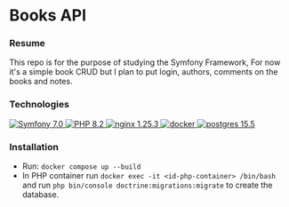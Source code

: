 
# Books API

### Resume
This repo is for the purpose of studying the Symfony Framework, For now it's a simple book CRUD but I plan to put login, authors, comments on the books and notes.

### Technologies
<a href="https://symfony.com">
    <img src="https://shields.io/badge/Symfony-7.0-blue.svg?logo=symfony" alt="Symfony 7.0" />
    <img src="https://shields.io/badge/php-8.2-blue.svg" alt="PHP 8.2" />
    <img src="https://shields.io/badge/nginx-1.25.3-blue.svg" alt="nginx 1.25.3" />
    <img src="https://shields.io/badge/docker-20.10-blue.svg" alt="docker" />
    <img src="https://shields.io/badge/postgres-15.5-blue.svg" alt="postgres 15.5" />
</a>

### Installation

 - Run: ````docker compose up --build````
 - In PHP container run ````docker exec -it <id-php-container> /bin/bash```` and run ````php bin/console doctrine:migrations:migrate```` to create the database.